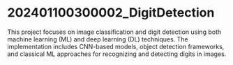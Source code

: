 # 202401100300002_DigitDetection
This project focuses on image classification and digit detection using both machine learning (ML) and deep learning (DL) techniques. The implementation includes CNN-based models, object detection frameworks, and classical ML approaches for recognizing and detecting digits in images.
